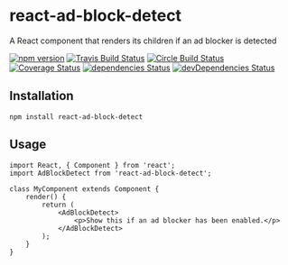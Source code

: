 # react-ad-block-detect
A React component that renders its children if an ad blocker is detected

[![npm version](https://img.shields.io/npm/v/react-ad-block-detect.svg?style=flat)](https://www.npmjs.com/package/react-ad-block-detect)
[![Travis Build Status](https://travis-ci.org/grxy/react-ad-block-detect.svg?branch=master)](https://travis-ci.org/grxy/react-ad-block-detect)
[![Circle Build Status](https://circleci.com/gh/grxy/react-ad-block-detect.svg?style=shield)](https://circleci.com/gh/grxy/react-ad-block-detect)
[![Coverage Status](https://coveralls.io/repos/github/grxy/react-ad-block-detect/badge.svg?branch=master)](https://coveralls.io/github/grxy/react-ad-block-detect?branch=master)
[![dependencies Status](https://david-dm.org/grxy/react-ad-block-detect/status.svg)](https://david-dm.org/grxy/react-ad-block-detect)
[![devDependencies Status](https://david-dm.org/grxy/react-ad-block-detect/dev-status.svg)](https://david-dm.org/grxy/react-ad-block-detect?type=dev)

## Installation

    npm install react-ad-block-detect

## Usage

    import React, { Component } from 'react';
    import AdBlockDetect from 'react-ad-block-detect';

    class MyComponent extends Component {
        render() {
            return (
                <AdBlockDetect>
                    <p>Show this if an ad blocker has been enabled.</p>
                </AdBlockDetect>
            );
        }
    }
